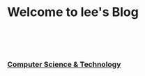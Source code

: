 # Welcome to lee's Blog

<br/>
<br/>
<br/>

### [Computer Science & Technology](https://doitlee911.github.io/believelee/computer)
